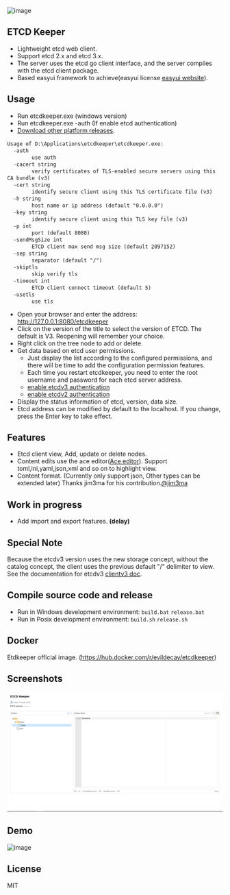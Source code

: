 ![image](https://github.com/evildecay/etcdkeeper/blob/master/logo/logo-horizontal.png)
## ETCD Keeper
* Lightweight etcd web client.
* Support etcd 2.x and etcd 3.x.
* The server uses the etcd go client interface, and the server compiles with the etcd client package.
* Based easyui framework to achieve(easyui license [easyui website](http://www.jeasyui.com)).

## Usage
* Run etcdkeeper.exe (windows version)
* Run etcdkeeper.exe -auth (If enable etcd authentication)
* [Download other platform releases](https://github.com/evildecay/etcdkeeper/releases).
```
Usage of D:\Applications\etcdkeeper\etcdkeeper.exe:
  -auth
        use auth
  -cacert string
        verify certificates of TLS-enabled secure servers using this CA bundle (v3)
  -cert string
        identify secure client using this TLS certificate file (v3)
  -h string
        host name or ip address (default "0.0.0.0")
  -key string
        identify secure client using this TLS key file (v3)
  -p int
        port (default 8080)
  -sendMsgSize int
        ETCD client max send msg size (default 2097152)
  -sep string
        separator (default "/")
  -skiptls
        skip verify tls
  -timeout int
        ETCD client connect timeout (default 5)
  -usetls
        use tls
```
* Open your browser and enter the address: http://127.0.0.1:8080/etcdkeeper
* Click on the version of the title to select the version of ETCD. The default is V3. Reopening will remember your choice.
* Right click on the tree node to add or delete.
* Get data based on etcd user permissions.
  - Just display the list according to the configured permissions, and there will be time to add the configuration permission features.
  - Each time you restart etcdkeeper, you need to enter the root username and password for each etcd server address. 
  - [enable etcdv3 authentication](https://etcd.io/docs/v3.5/op-guide/authentication/authentication/)
  - [enable etcdv2 authentication](https://etcd.io/docs/v2.3/authentication/)
* Display the status information of etcd, version, data size.
* Etcd address can be modified by default to the localhost. If you change, press the Enter key to take effect.

## Features
* Etcd client view, Add, update or delete nodes.
* Content edits use the ace editor([Ace editor](https://ace.c9.io)). Support toml,ini,yaml,json,xml and so on to highlight view.
* Content format. (Currently only support json, Other types can be extended later) Thanks jim3ma for his contribution.[@jim3ma]( https://github.com/jim3ma)

## Work in progress
* Add import and export features.  **(delay)**

## Special Note
Because the etcdv3 version uses the new storage concept, without the catalog concept, the client uses the previous default "/" delimiter to view. See the documentation for etcdv3 [clientv3 doc](https://godoc.org/github.com/coreos/etcd/clientv3).

## Compile source code and release
* Run in Windows development environment: `build.bat`  `release.bat`
* Run in Posix development environment: `build.sh`  `release.sh`

## Docker
Etdkeeper official image. (https://hub.docker.com/r/evildecay/etcdkeeper)

## Screenshots
![image](https://github.com/evildecay/etcdkeeper/blob/master/screenshots/ui.png)

## Demo
![image](https://github.com/evildecay/etcdkeeper/blob/master/screenshots/ui.gif)

## License
MIT
